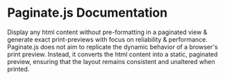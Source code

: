 # Paginate.js Documentation

Display any html content without pre-formatting in a paginated view & generate exact print-previews with focus on reliability & performance. Paginate.js does not aim to replicate the dynamic behavior of a browser's print preview. Instead, it converts the html content into a static, paginated preview, ensuring that the layout remains consistent and unaltered when printed.
